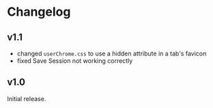 # Changelog

## v1.1

- changed `userChrome.css` to use a hidden attribute in a tab's favicon
- fixed Save Session not working correctly

## v1.0

Initial release.
